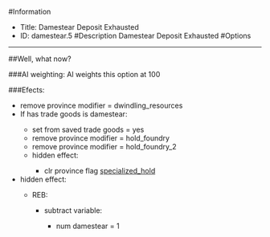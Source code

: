 #Information
 - Title: Damestear Deposit Exhausted
 - ID: damestear.5
#Description
Damestear Deposit Exhausted
#Options

___
##Well, what now?

###AI weighting:
AI weights this option at 100


###Efects:<ul><li>remove province modifier = dwindling_resources</li><li>If has trade goods is damestear:</li><ul><li>set from saved trade goods = yes</li><li>remove province modifier = hold_foundry</li><li>remove province modifier = hold_foundry_2</li><li>hidden effect:</li><ul><li>clr province flag [specialized_hold](../flags/specialized_hold.md)</li></ul></ul><li>hidden effect:</li><ul><li>REB:</li><ul><li>subtract variable:</li><ul><li>num damestear = 1</li></ul></ul></ul></ul>
